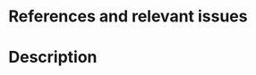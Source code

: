 # References and relevant issues
<!-- What relevant resources were used in the creation of this PR?
If this PR addresses an existing issue on the repo,
please link to that issue here as "Closes #(issue-number)".
If this PR adds docs for a napari PR please add a "Depends on <napari PR link>" -->

# Description
<!-- What does this pull request (PR) do? Does it add new content, improve/fix existing
context, improve/fix workflow/documentation build/deployment or something else?
<!-- If relevant, please include a screenshot or a screen capture in your content
change: "An image is worth a thousand words!" -->
<!-- You can use https://www.cockos.com/licecap/ or similar to create animations. -->
<!-- You can also see a preview of the documentation changes you are submitting by
clicking on "Details" to the right of the "Check the rendered docs here!" check on your PR.-->

<!-- Previewing the Documentation Build
When you submit this PR, jobs that preview the documentation will be kicked off.
By default, they will use the `slimfast` build (`make` target), which is fast, because
it doesn't build any content from outside the `docs` repository and doesn't run notebook cells.
You can trigger other builds by commenting on the PR with:

@napari-bot make <target>

where <target> can be:
html : a full build, just like the deployment to napari.org
html-noplot : a full build, but without the gallery examples from `napari/napari`
docs : only the content from `napari/docs`, with notebook code cells executed
slimfast : the default, only the content from `napari/docs`, without code cell execution
slimgallery : `slimfast`, but with the gallery examples from `napari/napari` built
-->

<!-- Final Checklist
- If images included: I have added [alt text](https://webaim.org/techniques/alttext/)
If workflow, documentation build or deployment change:
- My PR is the minimum possible work for the desired functionality
- I have commented my code, to let others know what it does
-->
